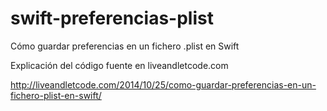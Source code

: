 swift-preferencias-plist
========================

Cómo guardar preferencias en un fichero .plist en Swift

Explicación del código fuente en liveandletcode.com

http://liveandletcode.com/2014/10/25/como-guardar-preferencias-en-un-fichero-plist-en-swift/
